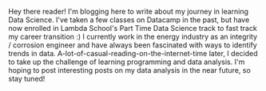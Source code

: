 
Hey there reader!
I'm blogging here to write about my journey in learning Data Science. I've taken a few classes on Datacamp in the past, but have now enrolled in Lambda School's Part Time Data Science track to fast track my career transition :)
I currently work in the energy industry as an integrity / corrosion engineer and have always been fascinated with ways to identify trends in data. A-lot-of-casual-reading-on-the-internet-time later, I decided to take up the challenge of learning programming and data analysis. I'm hoping to post interesting posts on my data analysis in the near future, so stay tuned!


